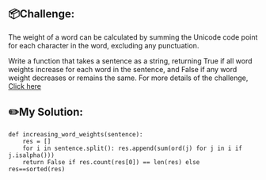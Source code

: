 ## 📦Challenge:
The weight of a word can be calculated by summing the Unicode code point for each character in the word, excluding any punctuation.

Write a function that takes a sentence as a string, returning True if all word weights increase for each word in the sentence, and False if any word weight decreases or remains the same.
For more details of the challenge, [Click here][https://edabit.com/challenge/f6X7pa38iQyoytJgr]
## ✏️My Solution:
```
def increasing_word_weights(sentence):
	res = []
	for i in sentence.split(): res.append(sum(ord(j) for j in i if j.isalpha()))
	return False if res.count(res[0]) == len(res) else res==sorted(res)
```

[https://edabit.com/challenge/f6X7pa38iQyoytJgr]: https://edabit.com/challenge/f6X7pa38iQyoytJgr